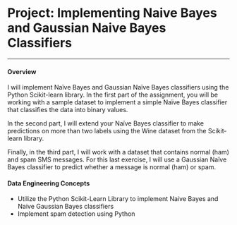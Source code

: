 # Project: Implementing Naive Bayes and Gaussian Naive Bayes Classifiers
---

#### Overview
I will implement Naïve Bayes and Gaussian Naïve Bayes classifiers using the Python Scikit-learn library. In the first part of the assignment, you will be working with a sample dataset to implement a simple Naïve Bayes classifier that classifies the data into binary values.

In the second part, I will extend your Naïve Bayes classifier to make predictions on more than two labels using the Wine dataset from the Scikit-learn library.

Finally, in the third part, I will work with a dataset that contains normal (ham) and spam SMS messages. For this last exercise, I will use a Gaussian Naïve Bayes classifier to predict whether a message is normal (ham) or spam.

#### Data Engineering Concepts
- Utilize the Python Scikit-Learn Library to implement Naive Bayes and Naive Gaussian Bayes classifiers
- Implement spam detection using Python